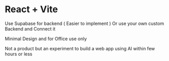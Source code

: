 # React + Vite

Use Supabase for backend ( Easier to implement )
Or use your own custom Backend and Connect it

Minimal Design and for Office use only

Not a product but an experiment to build a web app using AI within few hours or less

